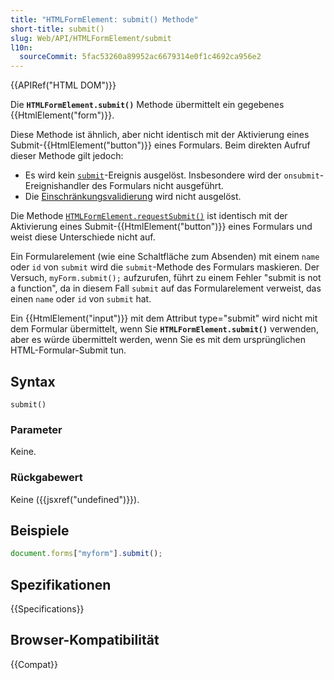 ```yaml
---
title: "HTMLFormElement: submit() Methode"
short-title: submit()
slug: Web/API/HTMLFormElement/submit
l10n:
  sourceCommit: 5fac53260a89952ac6679314e0f1c4692ca956e2
---
```


{{APIRef("HTML DOM")}}

Die **`HTMLFormElement.submit()`** Methode übermittelt ein gegebenes {{HtmlElement("form")}}.

Diese Methode ist ähnlich, aber nicht identisch mit der Aktivierung eines Submit-{{HtmlElement("button")}} eines Formulars. Beim direkten Aufruf dieser Methode gilt jedoch:

- Es wird kein [`submit`](/de/docs/Web/API/HTMLFormElement/submit_event)-Ereignis ausgelöst. Insbesondere wird der `onsubmit`-Ereignishandler des Formulars nicht ausgeführt.
- Die [Einschränkungsvalidierung](/de/docs/Web/HTML/Constraint_validation) wird nicht ausgelöst.

Die Methode [`HTMLFormElement.requestSubmit()`](/de/docs/Web/API/HTMLFormElement/requestSubmit) ist identisch mit der Aktivierung eines Submit-{{HtmlElement("button")}} eines Formulars und weist diese Unterschiede nicht auf.

Ein Formularelement (wie eine Schaltfläche zum Absenden) mit einem `name` oder `id` von `submit` wird die `submit`-Methode des Formulars maskieren. Der Versuch, `myForm.submit();` aufzurufen, führt zu einem Fehler "submit is not a function", da in diesem Fall `submit` auf das Formularelement verweist, das einen `name` oder `id` von `submit` hat.

Ein {{HtmlElement("input")}} mit dem Attribut type="submit" wird nicht mit dem Formular übermittelt, wenn Sie **`HTMLFormElement.submit()`** verwenden, aber es würde übermittelt werden, wenn Sie es mit dem ursprünglichen HTML-Formular-Submit tun.

## Syntax

```js-nolint
submit()
```

### Parameter

Keine.

### Rückgabewert

Keine ({{jsxref("undefined")}}).

## Beispiele

```js
document.forms["myform"].submit();
```

## Spezifikationen

{{Specifications}}

## Browser-Kompatibilität

{{Compat}}
